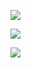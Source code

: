 <a href="https://codeclimate.com/github/codeclimate/codeclimate/maintainability"><img src="https://api.codeclimate.com/v1/badges/a99a88d28ad37a79dbf6/maintainability" /></a>

<a href="https://github.com/takieDela/frontend-project-lvl1/actions"><img src="https://github.com/takieDela/frontend-project-lvl1/workflows/Node CI/badge.svg" /></a>

<a href="https://asciinema.org/a/j9xXboURQ22XRe4hRwOGfLEkU" target="_blank"><img src="https://asciinema.org/a/j9xXboURQ22XRe4hRwOGfLEkU.svg" /></a>

<script id="asciicast-j9xXboURQ22XRe4hRwOGfLEkU" src="https://asciinema.org/a/j9xXboURQ22XRe4hRwOGfLEkU.js" async></script>

<script id="asciicast-DQJFTsM9n8mahmfOMch5UUbyG" src="https://asciinema.org/a/DQJFTsM9n8mahmfOMch5UUbyG.js" async></script>